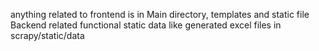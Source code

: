 anything related to frontend is in Main directory, templates and static file
Backend related functional static data like generated excel files in scrapy/static/data
